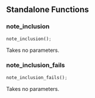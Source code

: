 ## Standalone Functions

### note_inclusion

```rust
note_inclusion();
```

Takes no parameters.

### note_inclusion_fails

```rust
note_inclusion_fails();
```

Takes no parameters.

